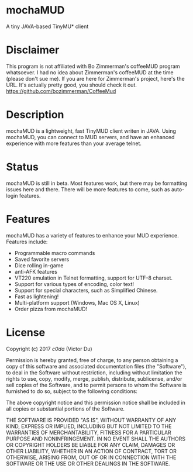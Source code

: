 # mochaMUD
A tiny JAVA-based TinyMU* client

# Disclaimer
This program is not affiliated with Bo Zimmerman's coffeeMUD program whatsoever. I had no idea about Zimmerman's coffeeMUD at the time (please don't sue me). If you are here for Zimmerman's project, here's the URL. It's actually pretty good, you should check it out.
https://github.com/bozimmerman/CoffeeMud

# Description
mochaMUD is a lightweight, fast TinyMUD client writen in JAVA. Using mochaMUD, you can connect to MUD servers, and have an enhanced experience with more features than your average telnet.

# Status
mochaMUD is still in beta. Most features work, but there may be formatting issues here and there. There will be more features to come, such as auto-login features.

# Features
mochaMUD has a variety of features to enhance your MUD experience. Features include:
- Programmable macro commands
- Saved favorite servers
- Dice rolling in-game
- anti-AFK features
- VT220 emulation in Telnet formatting, support for UTF-8 charset.
- Support for various types of encoding, color text!
- Support for special characters, such as Simplified Chinese.
- Fast as lightening!
- Multi-platform support (Windows, Mac OS X, Linux)
- Order pizza from mochaMUD!

# License
Copyright (c) 2017 _c0da_ (Victor Du)

Permission is hereby granted, free of charge, to any person obtaining a copy
of this software and associated documentation files (the "Software"), to deal
in the Software without restriction, including without limitation the rights
to use, copy, modify, merge, publish, distribute, sublicense, and/or sell
copies of the Software, and to permit persons to whom the Software is
furnished to do so, subject to the following conditions:

The above copyright notice and this permission notice shall be included in all
copies or substantial portions of the Software.

THE SOFTWARE IS PROVIDED "AS IS", WITHOUT WARRANTY OF ANY KIND, EXPRESS OR
IMPLIED, INCLUDING BUT NOT LIMITED TO THE WARRANTIES OF MERCHANTABILITY,
FITNESS FOR A PARTICULAR PURPOSE AND NONINFRINGEMENT. IN NO EVENT SHALL THE
AUTHORS OR COPYRIGHT HOLDERS BE LIABLE FOR ANY CLAIM, DAMAGES OR OTHER
LIABILITY, WHETHER IN AN ACTION OF CONTRACT, TORT OR OTHERWISE, ARISING FROM,
OUT OF OR IN CONNECTION WITH THE SOFTWARE OR THE USE OR OTHER DEALINGS IN THE
SOFTWARE.
